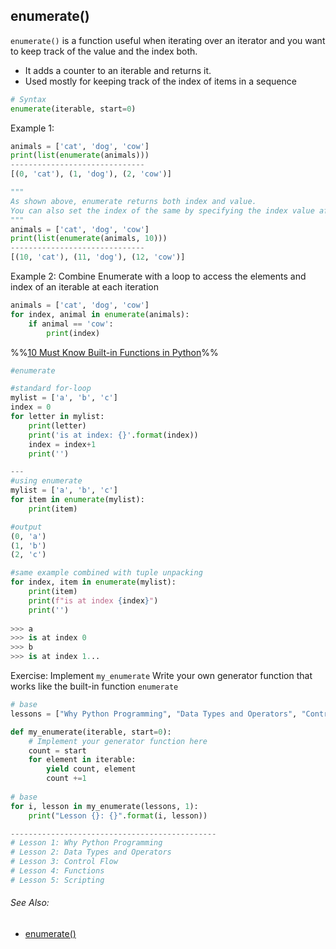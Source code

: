## enumerate()
`enumerate()` is a function useful when iterating over an iterator and you want to keep track of the value and the index both.
+ It adds a counter to an iterable and returns it.
+ Used mostly for keeping track of the index of items in a sequence

```python
# Syntax
enumerate(iterable, start=0)
```

Example 1:
```python
animals = ['cat', 'dog', 'cow']
print(list(enumerate(animals)))
------------------------------
[(0, 'cat'), (1, 'dog'), (2, 'cow')]

"""
As shown above, enumerate returns both index and value.
You can also set the index of the same by specifying the index value after the iterable
"""
animals = ['cat', 'dog', 'cow']
print(list(enumerate(animals, 10)))
------------------------------
[(10, 'cat'), (11, 'dog'), (12, 'cow')]
```

Example 2: Combine Enumerate with a loop to access the elements and index of an iterable at each iteration
```python
animals = ['cat', 'dog', 'cow']
for index, animal in enumerate(animals):
	if animal == 'cow':
		print(index)
```


%%[10 Must Know Built-in Functions in Python](https://medium.com/pythoneers/10-must-known-built-in-functions-in-python-2f196b9c0359)%%

```python
#enumerate

#standard for-loop
mylist = ['a', 'b', 'c']
index = 0
for letter in mylist:
	print(letter)
	print('is at index: {}'.format(index))
	index = index+1
	print('')

---
#using enumerate
mylist = ['a', 'b', 'c']
for item in enumerate(mylist):
	print(item)

#output
(0, 'a')
(1, 'b')
(2, 'c')

#same example combined with tuple unpacking
for index, item in enumerate(mylist):
	print(item)
	print(f"is at index {index}")
	print('')
	
>>> a
>>> is at index 0
>>> b
>>> is at index 1...
```

Exercise: Implement `my_enumerate`
Write your own generator function that works like the built-in function `enumerate`
```python
# base
lessons = ["Why Python Programming", "Data Types and Operators", "Control Flow", "Functions", "Scripting"]

def my_enumerate(iterable, start=0):
    # Implement your generator function here
	count = start
	for element in iterable:
		yield count, element
		count +=1
		
# base
for i, lesson in my_enumerate(lessons, 1):
    print("Lesson {}: {}".format(i, lesson))

----------------------------------------------
# Lesson 1: Why Python Programming
# Lesson 2: Data Types and Operators
# Lesson 3: Control Flow
# Lesson 4: Functions
# Lesson 5: Scripting
```

###### See Also:
- [enumerate()](https://www.w3schools.com/python/ref_func_enumerate.asp)